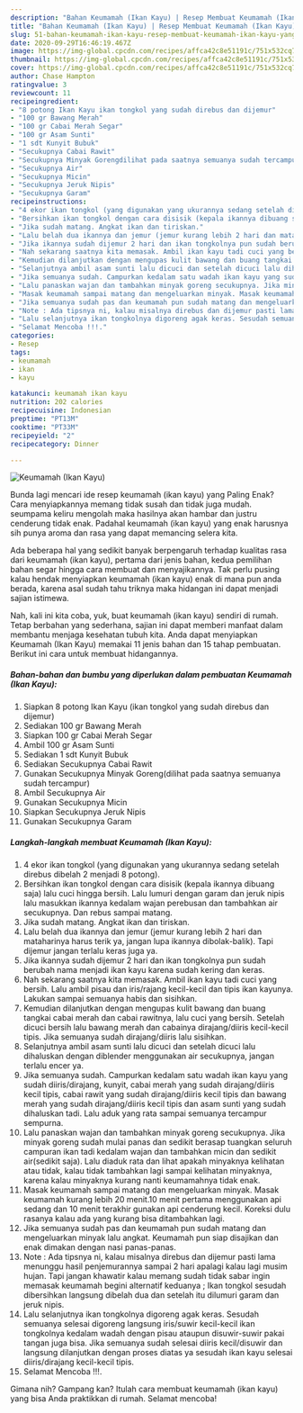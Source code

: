 ```yaml
---
description: "Bahan Keumamah (Ikan Kayu) | Resep Membuat Keumamah (Ikan Kayu) Yang Bikin Ngiler"
title: "Bahan Keumamah (Ikan Kayu) | Resep Membuat Keumamah (Ikan Kayu) Yang Bikin Ngiler"
slug: 51-bahan-keumamah-ikan-kayu-resep-membuat-keumamah-ikan-kayu-yang-bikin-ngiler
date: 2020-09-29T16:46:19.467Z
image: https://img-global.cpcdn.com/recipes/affca42c8e51191c/751x532cq70/keumamah-ikan-kayu-foto-resep-utama.jpg
thumbnail: https://img-global.cpcdn.com/recipes/affca42c8e51191c/751x532cq70/keumamah-ikan-kayu-foto-resep-utama.jpg
cover: https://img-global.cpcdn.com/recipes/affca42c8e51191c/751x532cq70/keumamah-ikan-kayu-foto-resep-utama.jpg
author: Chase Hampton
ratingvalue: 3
reviewcount: 11
recipeingredient:
- "8 potong Ikan Kayu ikan tongkol yang sudah direbus dan dijemur"
- "100 gr Bawang Merah"
- "100 gr Cabai Merah Segar"
- "100 gr Asam Sunti"
- "1 sdt Kunyit Bubuk"
- "Secukupnya Cabai Rawit"
- "Secukupnya Minyak Gorengdilihat pada saatnya semuanya sudah tercampur"
- "Secukupnya Air"
- "Secukupnya Micin"
- "Secukupnya Jeruk Nipis"
- "Secukupnya Garam"
recipeinstructions:
- "4 ekor ikan tongkol (yang digunakan yang ukurannya sedang setelah direbus dibelah 2 menjadi 8 potong)."
- "Bersihkan ikan tongkol dengan cara disisik (kepala ikannya dibuang saja) lalu cuci hingga bersih. Lalu lumuri dengan garam dan jeruk nipis lalu masukkan ikannya kedalam wajan perebusan dan tambahkan air secukupnya. Dan rebus sampai matang."
- "Jika sudah matang. Angkat ikan dan tiriskan."
- "Lalu belah dua ikannya dan jemur (jemur kurang lebih 2 hari dan mataharinya harus terik ya, jangan lupa ikannya dibolak-balik). Tapi dijemur jangan terlalu keras juga ya."
- "Jika ikannya sudah dijemur 2 hari dan ikan tongkolnya pun sudah berubah nama menjadi ikan kayu karena sudah kering dan keras."
- "Nah sekarang saatnya kita memasak. Ambil ikan kayu tadi cuci yang bersih. Lalu ambil pisau dan iris/rajang kecil-kecil dan tipis ikan kayunya. Lakukan sampai semuanya habis dan sisihkan."
- "Kemudian dilanjutkan dengan mengupas kulit bawang dan buang tangkai cabai merah dan cabai rawitnya, lalu cuci yang bersih. Setelah dicuci bersih lalu bawang merah dan cabainya dirajang/diiris kecil-kecil tipis. Jika semuanya sudah dirajang/diiris lalu sisihkan."
- "Selanjutnya ambil asam sunti lalu dicuci dan setelah dicuci lalu dihaluskan dengan diblender menggunakan air secukupnya, jangan terlalu encer ya."
- "Jika semuanya sudah. Campurkan kedalam satu wadah ikan kayu yang sudah diiris/dirajang, kunyit, cabai merah yang sudah dirajang/diiris kecil tipis, cabai rawit yang sudah dirajang/diiris kecil tipis dan bawang merah yang sudah dirajang/diiris kecil tipis dan asam sunti yang sudah dihaluskan tadi. Lalu aduk yang rata sampai semuanya tercampur sempurna."
- "Lalu panaskan wajan dan tambahkan minyak goreng secukupnya. Jika minyak goreng sudah mulai panas dan sedikit berasap tuangkan seluruh campuran ikan tadi kedalam wajan dan tambahkan micin dan sedikit air(sedikit saja). Lalu diaduk rata dan lihat apakah minyaknya kelihatan atau tidak, kalau tidak tambahkan lagi sampai kelihatan minyaknya, karena kalau minyaknya kurang nanti keumamahnya tidak enak."
- "Masak keumamah sampai matang dan mengeluarkan minyak. Masak keumamah kurang lebih 20 menit.10 menit pertama menggunakan api sedang dan 10 menit terakhir gunakan api cenderung kecil. Koreksi dulu rasanya kalau ada yang kurang bisa ditambahkan lagi."
- "Jika semuanya sudah pas dan keumamah pun sudah matang dan mengeluarkan minyak lalu angkat. Keumamah pun siap disajikan dan enak dimakan dengan nasi panas-panas."
- "Note : Ada tipsnya ni, kalau misalnya direbus dan dijemur pasti lama menunggu hasil penjemurannya sampai 2 hari apalagi kalau lagi musim hujan. Tapi jangan khawatir kalau memang sudah tidak sabar ingin memasak keumamah begini alternatif keduanya ; Ikan tongkol sesudah dibersihkan langsung dibelah dua dan setelah itu dilumuri garam dan jeruk nipis."
- "Lalu selanjutnya ikan tongkolnya digoreng agak keras. Sesudah semuanya selesai digoreng langsung iris/suwir kecil-kecil ikan tongkolnya kedalam wadah dengan pisau ataupun disuwir-suwir pakai tangan juga bisa. Jika semuanya sudah selesai diiris kecil/disuwir dan langsung dilanjutkan dengan proses diatas ya sesudah ikan kayu selesai diiris/dirajang kecil-kecil tipis."
- "Selamat Mencoba !!!."
categories:
- Resep
tags:
- keumamah
- ikan
- kayu

katakunci: keumamah ikan kayu 
nutrition: 202 calories
recipecuisine: Indonesian
preptime: "PT13M"
cooktime: "PT33M"
recipeyield: "2"
recipecategory: Dinner

---
```



![Keumamah (Ikan Kayu)](https://img-global.cpcdn.com/recipes/affca42c8e51191c/751x532cq70/keumamah-ikan-kayu-foto-resep-utama.jpg)

Bunda lagi mencari ide resep keumamah (ikan kayu) yang Paling Enak? Cara menyiapkannya memang tidak susah dan tidak juga mudah. seumpama keliru mengolah maka hasilnya akan hambar dan justru cenderung tidak enak. Padahal keumamah (ikan kayu) yang enak harusnya sih punya aroma dan rasa yang dapat memancing selera kita.



Ada beberapa hal yang sedikit banyak berpengaruh terhadap kualitas rasa dari keumamah (ikan kayu), pertama dari jenis bahan, kedua pemilihan bahan segar hingga cara membuat dan menyajikannya. Tak perlu pusing kalau hendak menyiapkan keumamah (ikan kayu) enak di mana pun anda berada, karena asal sudah tahu triknya maka hidangan ini dapat menjadi sajian istimewa.


Nah, kali ini kita coba, yuk, buat keumamah (ikan kayu) sendiri di rumah. Tetap berbahan yang sederhana, sajian ini dapat memberi manfaat dalam membantu menjaga kesehatan tubuh kita. Anda dapat menyiapkan Keumamah (Ikan Kayu) memakai 11 jenis bahan dan 15 tahap pembuatan. Berikut ini cara untuk membuat hidangannya.

<!--inarticleads1-->

##### Bahan-bahan dan bumbu yang diperlukan dalam pembuatan Keumamah (Ikan Kayu):

1. Siapkan 8 potong Ikan Kayu (ikan tongkol yang sudah direbus dan dijemur)
1. Sediakan 100 gr Bawang Merah
1. Siapkan 100 gr Cabai Merah Segar
1. Ambil 100 gr Asam Sunti
1. Sediakan 1 sdt Kunyit Bubuk
1. Sediakan Secukupnya Cabai Rawit
1. Gunakan Secukupnya Minyak Goreng(dilihat pada saatnya semuanya sudah tercampur)
1. Ambil Secukupnya Air
1. Gunakan Secukupnya Micin
1. Siapkan Secukupnya Jeruk Nipis
1. Gunakan Secukupnya Garam




<!--inarticleads2-->

##### Langkah-langkah membuat Keumamah (Ikan Kayu):

1. 4 ekor ikan tongkol (yang digunakan yang ukurannya sedang setelah direbus dibelah 2 menjadi 8 potong).
1. Bersihkan ikan tongkol dengan cara disisik (kepala ikannya dibuang saja) lalu cuci hingga bersih. Lalu lumuri dengan garam dan jeruk nipis lalu masukkan ikannya kedalam wajan perebusan dan tambahkan air secukupnya. Dan rebus sampai matang.
1. Jika sudah matang. Angkat ikan dan tiriskan.
1. Lalu belah dua ikannya dan jemur (jemur kurang lebih 2 hari dan mataharinya harus terik ya, jangan lupa ikannya dibolak-balik). Tapi dijemur jangan terlalu keras juga ya.
1. Jika ikannya sudah dijemur 2 hari dan ikan tongkolnya pun sudah berubah nama menjadi ikan kayu karena sudah kering dan keras.
1. Nah sekarang saatnya kita memasak. Ambil ikan kayu tadi cuci yang bersih. Lalu ambil pisau dan iris/rajang kecil-kecil dan tipis ikan kayunya. Lakukan sampai semuanya habis dan sisihkan.
1. Kemudian dilanjutkan dengan mengupas kulit bawang dan buang tangkai cabai merah dan cabai rawitnya, lalu cuci yang bersih. Setelah dicuci bersih lalu bawang merah dan cabainya dirajang/diiris kecil-kecil tipis. Jika semuanya sudah dirajang/diiris lalu sisihkan.
1. Selanjutnya ambil asam sunti lalu dicuci dan setelah dicuci lalu dihaluskan dengan diblender menggunakan air secukupnya, jangan terlalu encer ya.
1. Jika semuanya sudah. Campurkan kedalam satu wadah ikan kayu yang sudah diiris/dirajang, kunyit, cabai merah yang sudah dirajang/diiris kecil tipis, cabai rawit yang sudah dirajang/diiris kecil tipis dan bawang merah yang sudah dirajang/diiris kecil tipis dan asam sunti yang sudah dihaluskan tadi. Lalu aduk yang rata sampai semuanya tercampur sempurna.
1. Lalu panaskan wajan dan tambahkan minyak goreng secukupnya. Jika minyak goreng sudah mulai panas dan sedikit berasap tuangkan seluruh campuran ikan tadi kedalam wajan dan tambahkan micin dan sedikit air(sedikit saja). Lalu diaduk rata dan lihat apakah minyaknya kelihatan atau tidak, kalau tidak tambahkan lagi sampai kelihatan minyaknya, karena kalau minyaknya kurang nanti keumamahnya tidak enak.
1. Masak keumamah sampai matang dan mengeluarkan minyak. Masak keumamah kurang lebih 20 menit.10 menit pertama menggunakan api sedang dan 10 menit terakhir gunakan api cenderung kecil. Koreksi dulu rasanya kalau ada yang kurang bisa ditambahkan lagi.
1. Jika semuanya sudah pas dan keumamah pun sudah matang dan mengeluarkan minyak lalu angkat. Keumamah pun siap disajikan dan enak dimakan dengan nasi panas-panas.
1. Note : Ada tipsnya ni, kalau misalnya direbus dan dijemur pasti lama menunggu hasil penjemurannya sampai 2 hari apalagi kalau lagi musim hujan. Tapi jangan khawatir kalau memang sudah tidak sabar ingin memasak keumamah begini alternatif keduanya ; Ikan tongkol sesudah dibersihkan langsung dibelah dua dan setelah itu dilumuri garam dan jeruk nipis.
1. Lalu selanjutnya ikan tongkolnya digoreng agak keras. Sesudah semuanya selesai digoreng langsung iris/suwir kecil-kecil ikan tongkolnya kedalam wadah dengan pisau ataupun disuwir-suwir pakai tangan juga bisa. Jika semuanya sudah selesai diiris kecil/disuwir dan langsung dilanjutkan dengan proses diatas ya sesudah ikan kayu selesai diiris/dirajang kecil-kecil tipis.
1. Selamat Mencoba !!!.




Gimana nih? Gampang kan? Itulah cara membuat keumamah (ikan kayu) yang bisa Anda praktikkan di rumah. Selamat mencoba!
